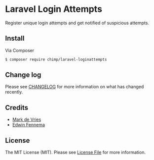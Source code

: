 # Laravel Login Attempts

Register unique login attempts and get notified of suspicious attempts.

## Install

Via Composer

``` bash
$ composer require chimp/laravel-loginattempts
```

## Change log

Please see [CHANGELOG](CHANGELOG.md) for more information on what has changed recently.

## Credits

- [Mark de Vries](https://github.com/lamalamaMark)
- [Edwin Fennema](https://github.com/edfen)

## License

The MIT License (MIT). Please see [License File](LICENSE.md) for more information.

